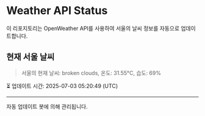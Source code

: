 
# Weather API Status

이 리포지토리는 OpenWeather API를 사용하여 서울의 날씨 정보를 자동으로 업데이트합니다.

## 현재 서울 날씨
> 서울의 현재 날씨: broken clouds, 온도: 31.55°C, 습도: 69%

⏳ 업데이트 시간: 2025-07-03 05:20:49 (UTC)

---
자동 업데이트 봇에 의해 관리됩니다.
